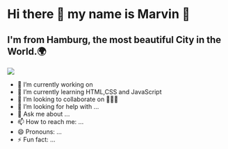 # Hi there 👋 my name is Marvin 👊
## I'm from Hamburg, the most beautiful City in the World.🌍
![](https://media.giphy.com/media/kfXJTsTzz0hx6zDfBn/giphy.gif)


- 🔭 I’m currently working on 
- 🌱 I’m currently learning HTML,CSS and JavaScript
- 👯 I’m looking to collaborate on 🤷🏻‍♂️
- 🤔 I’m looking for help with ...
- 💬 Ask me about ...
- 📫 How to reach me: ...
- 😄 Pronouns: ...
- ⚡ Fun fact: ...

